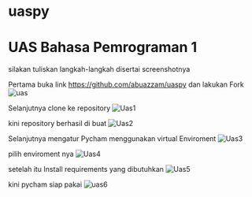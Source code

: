 # uaspy
# UAS Bahasa Pemrograman 1

silakan tuliskan langkah-langkah disertai screenshotnya


Pertama buka link https://github.com/abuazzam/uaspy dan lakukan Fork
![uas](https://user-images.githubusercontent.com/46746119/55892382-75488680-5be0-11e9-91f7-4d7e11710ced.jpg)

Selanjutnya clone ke repository
![Uas1](https://user-images.githubusercontent.com/46746119/55892385-7679b380-5be0-11e9-8be9-58ae0928bce9.jpg)

kini repository berhasil di buat
![Uas2](https://user-images.githubusercontent.com/46746119/55892386-77124a00-5be0-11e9-9bb3-9902dd0aee45.jpg)

Selanjutnya mengatur Pycham menggunakan virtual Enviroment
![Uas3](https://user-images.githubusercontent.com/46746119/55892388-77124a00-5be0-11e9-9440-5b5a0c2bc66e.jpg)

pilih enviroment nya
![Uas4](https://user-images.githubusercontent.com/46746119/55892389-78437700-5be0-11e9-9319-18f2ecb9075c.jpg)

setelah itu Install requirements yang dibutuhkan
![Uas5](https://user-images.githubusercontent.com/46746119/55892391-78dc0d80-5be0-11e9-9f57-66584cf6d76c.jpg)

kini pycham siap pakai
![uas6](https://user-images.githubusercontent.com/46746119/55892395-7a0d3a80-5be0-11e9-9d05-974691b50056.jpg)
